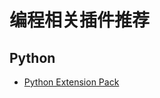 # 编程相关插件推荐

## Python

- [Python Extension Pack](https://marketplace.visualstudio.com/items?itemName=donjayamanne.python-extension-pack)